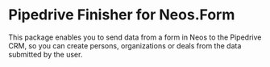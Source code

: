 # Pipedrive Finisher for Neos.Form

This package enables you to send data from a form in Neos to the Pipedrive CRM, so you can create persons, organizations or deals from the data submitted by the user.
